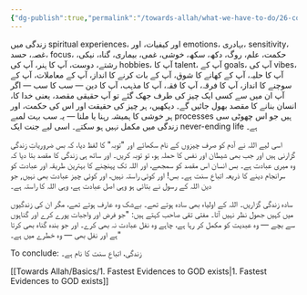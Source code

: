 ```yaml
---
{"dg-publish":true,"permalink":"/towards-allah/what-we-have-to-do/26-conclusion/","dgPassFrontmatter":true,"noteIcon":"","created":"2025-05-09T22:26:33.866+05:00","updated":"2025-05-09T23:36:10.155+05:00"}
---
```



زندگی میں spiritual experiences، اور کیفیات، اور emotions، بہادری، sensitivity، غصہ، حسد، focus، حکمت، علم، روگ، دکھ، سکھ، خوشی، غمی، بیماری، گناہ، نیکی، رشتے، دوست، آپ کا ہنر، آپ کی hobbies، آپ کا talent، آپ کے goals، آپ کی vibes، آپ کا حلیہ، آپ کے کھانے کا شوق، آپ کے بات کرنے کا انداز، آپ کے معاملات، آپ کے سوچنے کا انداز، آپ کا فرقہ، آپ کا فقہ، آپ کا مذہب، آپ کا دین — سب کا سب — اگر آپ ان میں سے کسی ایک چیز کی طرف جھک گئے تو آپ حقیقی مقصد، یعنی خدا کا، انسان بنانے کا مقصد بھول جائیں گے۔ دیکھیں، ہر چیز کی حقیقت اور اس کی حکمت، اور ہر خوشی کا ہمیشہ رہنا یا ملنا — یہ سب بہت لمبے processes ہیں جو اس چھوٹی سی زندگی میں مکمل نہیں ہو سکتے۔ اسی لیے جنت ایک never-ending life ہے۔

اسی لیے اللہ نے آدم کو صرف چیزوں کے نام سکھائے اور "توبہ" کا لفظ دیا، کہ بس ضروریاتِ زندگی گزارنی ہیں اور جب بھی شیطان اور نفس کا حملہ ہو، تو توبہ کریں۔ اور ساتھ ہی زندگی کا مقصد بتا دیا کہ وہ میری عبادت ہے۔ بس انسان اس مقصد کو سمجھے، اور اللہ تک پہنچنے کا بہترین طریقہ اور عبادت کو سرانجام دینے کا ذریعہ اتباعِ سنت ہے۔ بس! اور کوئی راستہ نہیں، اور کوئی چیز عبادت بھی نہیں, جو دین اللہ کے رسول نے بتائی ہو وہی اصل عبادت ہے، وہی اللہ کا راستہ ہے۔

سادہ زندگی گزاریں۔ اللہ کے اولیاء بھی سادہ ہوتے تھے۔ بےشک وہ عارف ہوتے تھے، مگر ان کی زندگیوں میں کہیں جھول نظر نہیں آتا۔ مفتی تقی صاحب کہتے ہیں: "جو فرض اور واجبات پورے کرے اور گناہوں سے بچے — وہ عبدیت کو مکمل کر رہا ہے، چاہے وہ نفل عبادت نہ بھی کرے۔ اور جو بندہ گناہ بھی کرتا ہے اور نفل بھی — وہ خطرے میں ہے۔"

To conclude: زندگی، اتباعِ سنت کا نام ہے۔

[[Towards Allah/Basics/1. Fastest Evidences to GOD exists\|1. Fastest Evidences to GOD exists]]


